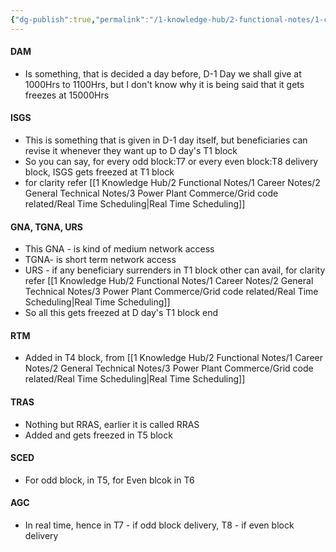 ```yaml
---
{"dg-publish":true,"permalink":"/1-knowledge-hub/2-functional-notes/1-career-notes/2-general-technical-notes/3-power-plant-commerce/grid-code-related/components-of-sg/","noteIcon":""}
---
```


#### DAM
- Is something, that is decided a day before, D-1 Day we shall give at 1000Hrs to 1100Hrs, but I don't know why it is being said that it gets freezes at 15000Hrs
#### ISGS
- This is something that is given in D-1 day itself, but beneficiaries can revise it whenever they want up to D day's T1 block
- So you can say, for every odd block:T7 or every even block:T8 delivery block, ISGS gets freezed at T1 block
- for clarity refer [[1 Knowledge Hub/2 Functional Notes/1 Career Notes/2 General Technical Notes/3 Power Plant Commerce/Grid code related/Real Time Scheduling\|Real Time Scheduling]]
#### GNA, TGNA, URS
- This GNA - is kind of medium network access
- TGNA- is short term network access
- URS - if any beneficiary surrenders in T1 block other can avail, for clarity refer [[1 Knowledge Hub/2 Functional Notes/1 Career Notes/2 General Technical Notes/3 Power Plant Commerce/Grid code related/Real Time Scheduling\|Real Time Scheduling]]
- So all this gets freezed at D day's T1 block end
#### RTM
- Added in T4 block, from [[1 Knowledge Hub/2 Functional Notes/1 Career Notes/2 General Technical Notes/3 Power Plant Commerce/Grid code related/Real Time Scheduling\|Real Time Scheduling]]
#### TRAS
- Nothing but RRAS, earlier it is called RRAS
- Added and gets freezed in T5 block
#### SCED
- For odd block, in T5, for Even blcok in T6
#### AGC 
- In real time, hence in T7 - if odd block delivery, T8 - if even block delivery
